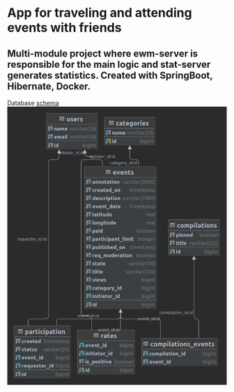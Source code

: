 # App for traveling and attending events with friends
Multi-module project where ewm-server is responsible for the main logic and stat-server generates statistics.
Created with SpringBoot, Hibernate, Docker.
---
Database [schema](https://github.com/AlexeyHved/java-explore-with-me/blob/main/ewm/src/main/resources/schema.sql)
![ewm-server-diagram](https://github.com/AlexeyHved/java-explore-with-me/blob/main/ewm-server-diagram.png)
